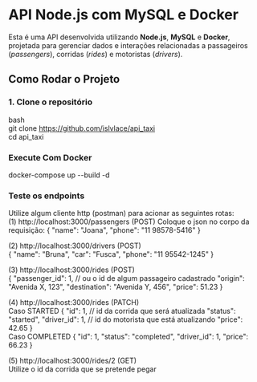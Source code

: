 # API Node.js com MySQL e Docker

Esta é uma API desenvolvida utilizando **Node.js**, **MySQL** e **Docker**, projetada para gerenciar dados e interações relacionadas a passageiros (*passengers*), corridas (*rides*) e motoristas (*drivers*).

## Como Rodar o Projeto

### 1. Clone o repositório
bash<br>
git clone https://github.com/islvlace/api_taxi<br>
cd api_taxi<br>

### Execute Com Docker
docker-compose up --build -d<br>

### Teste os endpoints
Utilize algum cliente http (postman) para acionar as seguintes rotas:<br>
(1) http://localhost:3000/passengers (POST)
    Coloque o json no corpo da requisição:
    {
        "name": "Joana",
        "phone": "11 98578-5416"
    }
<br>

(2) http://localhost:3000/drivers (POST)<br>
    {
        "name": "Bruna",
        "car": "Fusca",
        "phone": "11 95542-1245"
    }
<br>

(3) http://localhost:3000/rides (POST)<br>
    {
        "passenger_id": 1, // ou o id de algum passageiro cadastrado
        "origin": "Avenida X, 123",
        "destination": "Avenida Y, 456",
        "price": 51.23
    }
<br>

(4) http://localhost:3000/rides (PATCH)<br>
    Caso STARTED
    {
        "id": 1, // id da corrida que será atualizada
        "status": "started",
        "driver_id": 1, // id do motorista que está atualizando
        "price": 42.65
    }<br> 
    Caso COMPLETED
    {
        "id": 1,
        "status": "completed",
        "driver_id": 1,
        "price": 66.23
    }<br> 

(5) http://localhost:3000/rides/2 (GET)<br>
    Utilize o id da corrida que se pretende pegar
